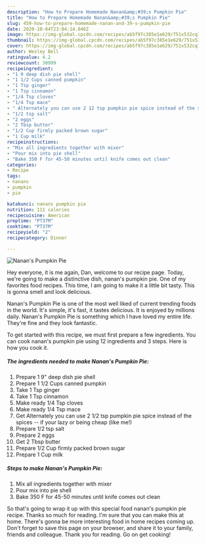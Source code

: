 ```yaml
---
description: "How to Prepare Homemade Nanan&amp;#39;s Pumpkin Pie"
title: "How to Prepare Homemade Nanan&amp;#39;s Pumpkin Pie"
slug: 459-how-to-prepare-homemade-nanan-and-39-s-pumpkin-pie
date: 2020-10-04T23:04:14.846Z
image: https://img-global.cpcdn.com/recipes/ab5f97c385e1e629/751x532cq70/nanans-pumpkin-pie-recipe-main-photo.jpg
thumbnail: https://img-global.cpcdn.com/recipes/ab5f97c385e1e629/751x532cq70/nanans-pumpkin-pie-recipe-main-photo.jpg
cover: https://img-global.cpcdn.com/recipes/ab5f97c385e1e629/751x532cq70/nanans-pumpkin-pie-recipe-main-photo.jpg
author: Wesley Bell
ratingvalue: 4.2
reviewcount: 30999
recipeingredient:
- "1 9 deep dish pie shell"
- "1 1/2 Cups canned pumpkin"
- "1 Tsp ginger"
- "1 Tsp cinnamon"
- "1/4 Tsp cloves"
- "1/4 Tsp mace"
- " Alternately you can use 2 12 tsp pumpkin pie spice instead of the spices  if your lazy or being cheap like me"
- "1/2 tsp salt"
- "2 eggs"
- "2 Tbsp butter"
- "1/2 Cup firmly packed brown sugar"
- "1 Cup milk"
recipeinstructions:
- "Mix all ingredients together with mixer"
- "Pour mix into pie shell"
- "Bake 350 F for 45-50 minutes until knife comes out clean"
categories:
- Recipe
tags:
- nanans
- pumpkin
- pie

katakunci: nanans pumpkin pie 
nutrition: 111 calories
recipecuisine: American
preptime: "PT37M"
cooktime: "PT37M"
recipeyield: "2"
recipecategory: Dinner

---
```



![Nanan&#39;s Pumpkin Pie](https://img-global.cpcdn.com/recipes/ab5f97c385e1e629/751x532cq70/nanans-pumpkin-pie-recipe-main-photo.jpg)

Hey everyone, it is me again, Dan, welcome to our recipe page. Today, we're going to make a distinctive dish, nanan&#39;s pumpkin pie. One of my favorites food recipes. This time, I am going to make it a little bit tasty. This is gonna smell and look delicious.

Nanan&#39;s Pumpkin Pie is one of the most well liked of current trending foods in the world. It's simple, it's fast, it tastes delicious. It is enjoyed by millions daily. Nanan&#39;s Pumpkin Pie is something which I have loved my entire life. They're fine and they look fantastic.




To get started with this recipe, we must first prepare a few ingredients. You can cook nanan&#39;s pumpkin pie using 12 ingredients and 3 steps. Here is how you cook it.

<!--inarticleads1-->

##### The ingredients needed to make Nanan&#39;s Pumpkin Pie:

1. Prepare 1 9&#34; deep dish pie shell
1. Prepare 1 1/2 Cups canned pumpkin
1. Take 1 Tsp ginger
1. Take 1 Tsp cinnamon
1. Make ready 1/4 Tsp cloves
1. Make ready 1/4 Tsp mace
1. Get  Alternately you can use 2 1/2 tsp pumpkin pie spice instead of the spices -- if your lazy or being cheap (like me!)
1. Prepare 1/2 tsp salt
1. Prepare 2 eggs
1. Get 2 Tbsp butter
1. Prepare 1/2 Cup firmly packed brown sugar
1. Prepare 1 Cup milk




<!--inarticleads2-->

##### Steps to make Nanan&#39;s Pumpkin Pie:

1. Mix all ingredients together with mixer
1. Pour mix into pie shell
1. Bake 350 F for 45-50 minutes until knife comes out clean




So that's going to wrap it up with this special food nanan&#39;s pumpkin pie recipe. Thanks so much for reading. I'm sure that you can make this at home. There's gonna be more interesting food in home recipes coming up. Don't forget to save this page on your browser, and share it to your family, friends and colleague. Thank you for reading. Go on get cooking!
